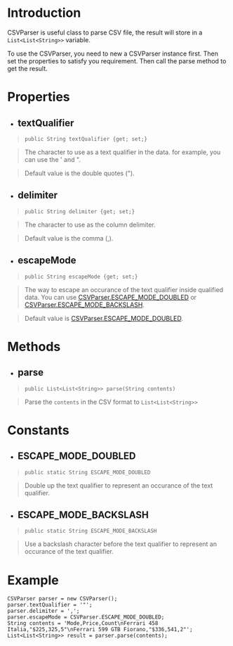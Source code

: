 # Introduction #

CSVParser is useful class to parse CSV file, the result will store in a `List<List<String>>` variable.

To use the CSVParser, you need to new a CSVParser instance first. Then set the properties to satisfy you requirement. Then call the parse method to get the result.

# Properties #

  * ## textQualifier ##

> `public String textQualifier {get; set;}`

> The character to use as a text qualifier in the data. for example, you can use the ' and ".

> Default value is the double quotes (").

  * ## delimiter ##

> `public String delimiter {get; set;}`

> The character to use as the column delimiter.

> Default value is the comma (,).

  * ## escapeMode ##

> `public String escapeMode {get; set;}`

> The way to escape an occurance of the text qualifier inside qualified data. You can use [CSVParser.ESCAPE\_MODE\_DOUBLED](#ESCAPE_MODE_DOUBLED.md) or [CSVParser.ESCAPE\_MODE\_BACKSLASH](#ESCAPE_MODE_BACKSLASH.md).

> Default value is [CSVParser.ESCAPE\_MODE\_DOUBLED](#ESCAPE_MODE_DOUBLED.md).

# Methods #

  * ## parse ##
> `public List<List<String>> parse(String contents)`

> Parse the `contents` in the CSV format to `List<List<String>>`

# Constants #

  * ## ESCAPE\_MODE\_DOUBLED ##

> `public static String ESCAPE_MODE_DOUBLED`

> Double up the text qualifier to represent an occurance of the text qualifier.

  * ## ESCAPE\_MODE\_BACKSLASH ##

> `public static String ESCAPE_MODE_BACKSLASH`

> Use a backslash character before the text qualifier to represent an occurance of the text qualifier.

# Example #

```
CSVParser parser = new CSVParser();
parser.textQualifier = '"';
parser.delimiter = ',';
parser.escapeMode = CSVParser.ESCAPE_MODE_DOUBLED;
String contents = 'Mode,Price,Count\nFerrari 458 Italia,"$225,325,5"\nFerrari 599 GTB Fiorano,"$336,541,2"';
List<List<String>> result = parser.parse(contents);
```